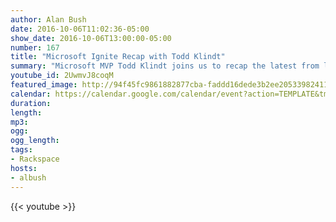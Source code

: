 ```yaml
---
author: Alan Bush
date: 2016-10-06T11:02:36-05:00
show_date: 2016-10-06T13:00:00-05:00
number: 167
title: "Microsoft Ignite Recap with Todd Klindt"
summary: "Microsoft MVP Todd Klindt joins us to recap the latest from last week's Microsoft Ignite Conference. What's new? What do you need to change? Todd joins us to share his insights."
youtube_id: 2UwmvJ8coqM
featured_image: http://94f45fc9861882877cba-faddd16dede3b2ee20533982411fba98.r40.cf1.rackcdn.com/167-Ignite-Recap_feature.png
calendar: https://calendar.google.com/calendar/event?action=TEMPLATE&tmeid=dnEwbWs1YzVmOTZwcjJ1bXRpdTg5NjE4aTQgZmxwOXFtZW9mYWYwNTM4anU1Y21sb3Vic29AZw&tmsrc=flp9qmeofaf0538ju5cmloubso%40group.calendar.google.com
duration:
length:
mp3:
ogg:
ogg_length:
tags:
- Rackspace
hosts:
- albush
---
```


<!--more-->

{{< youtube >}}
